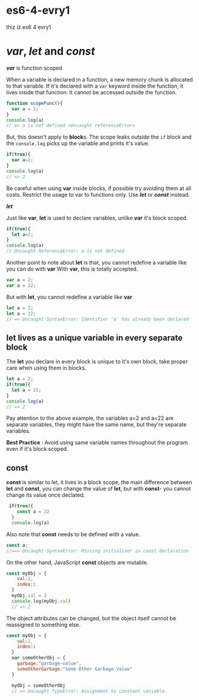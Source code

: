 # es6-4-evry1
thiz iz es6 4 evry1

# _var_, _let_ and _const_
**_var_** is function scoped

When a variable is declared in a function, a new memory chunk is allocated to that variable. If it's declared with a `var` keyword inside the function, it lives inside that function. It cannot be accessed outside the function.
```javascript
function scopeFunc(){
  var a = 2;
}
console.log(a)
// => a is not defined <Uncaught referenceError> 
```

But, this doesn't apply to **block**s. The scope leaks outside the `if` block and the `console.log` picks up the variable and prints it's value.

```javascript
if(true){
  var a=2;
}
console.log(a)
// => 2
```
Be careful when using **var** inside blocks, if possible try avoiding them at all costs. Restrict the usage to var to functions only. Use **_let_** or **_const_** instead.

**_let_** 

Just like **var**, **let** is used to declare variables, unlike **var** it's block scoped.
```javascript
if(true){
  let a=2;
}
console.log(a)
// Uncaught ReferenceError: a is not defined
```

Another point to note about **let** is that, you cannot redefine a variable like you can do with **var**
With **var**, this is totally accepted.

```javascript
var a = 2;
var a = 22;
```
But with **let**, you cannot redefine a variable like **var**
```javascript
let a = 2;
let a = 22;
// => Uncaught SyntaxError: Identifier 'a' has already been declared
```

## **let** lives as a unique variable in every separate block
The **let** you declare in every block is unique to it's own block, take proper care when using them in blocks.

```javascript
let a = 2;
if(true){
  let a = 22;
}
console.log(a)
// => 2
```
Pay attention to the above example, the variables a=2 and a=22 are separate variables, they might have the same name, but they're separate variables.

__Best Practice__ : Avoid using same variable names throughout the program even if it's block scoped.

## **const**
**const** is similar to let, it lives in a block scope, the main difference between **let** and **const**, you can change the value of **let**, but with **const**- you cannot change its value once declated. 

```javascript
 if(true){
    const a = 22
  }
  console.log(a)
```


Also note that **const** needs to be defined with a value.

```javascript
const a;
//==> Uncaught SyntaxError: Missing initializer in const declaration
```
On the other hand, JavaScript __const__ objects are mutable. 

```javascript
const myObj = {
    val:2,
    index:1
  }
  myObj.val = 2
  console.log(myObj.val)
  // => 2
```
The object attributes can be changed, but the object itself cannot be reassigned to something else.

```javascript
const myObj = {
    val:2,
    index:1
  }
  var someOtherObj = {
    garbage:"garbage-value",
    someOtherGarbage:"Some Other Garbage Value"
  }

  myObj = someOtherObj
  // => Uncaught TypeError: Assignment to constant variable.
```


